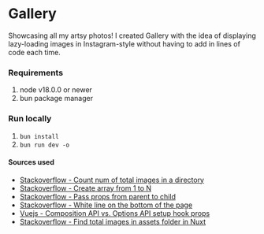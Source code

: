 # Gallery

Showcasing all my artsy photos! I created Gallery with the idea of displaying lazy-loading images in Instagram-style without having to add in lines of code each time.

### Requirements

1. node v18.0.0 or newer
2. bun package manager

### Run locally

1. `bun install`
2. `bun run dev -o`

#### Sources used
* [Stackoverflow - Count num of total images in a directory](https://stackoverflow.com/questions/55867990/is-there-a-way-to-count-how-many-files-are-in-a-folder-and-then-import-it-to-a-v)
* [Stackoverflow - Create array from 1 to N](https://stackoverflow.com/questions/3746725/how-to-create-an-array-containing-1-n)
* [Stackoverflow - Pass props from parent to child](https://stackoverflow.com/questions/76591837/how-to-receive-props-in-child-component-in-nuxt-3)
* [Stackoverflow - White line on the bottom of the page](https://stackoverflow.com/questions/47896237/white-line-at-the-bottom-of-the-page-padding-related)
* [Vuejs - Composition API vs. Options API setup hook props](https://vuejs.org/guide/components/props.html)
* [Stackoverflow - Find total images in assets folder in Nuxt](https://stackoverflow.com/questions/73997752/how-can-i-easily-list-all-files-in-assets-and-public-in-nuxtjs-3)